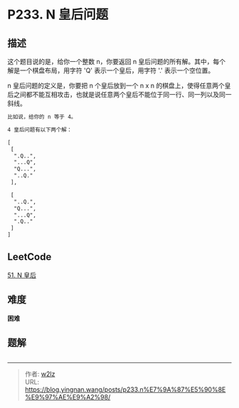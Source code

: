 # P233. N 皇后问题


<!--more-->

## 描述

这个题目说的是，给你一个整数 n，你要返回 n 皇后问题的所有解。其中，每个解是一个棋盘布局，用字符 'Q' 表示一个皇后，用字符 '.' 表示一个空位置。

n 皇后问题的定义是，你要把 n 个皇后放到一个 n x n 的棋盘上，使得任意两个皇后之间都不能互相攻击，也就是说任意两个皇后不能位于同一行、同一列以及同一斜线。

```markdown
比如说，给你的 n 等于 4。

4 皇后问题有以下两个解：

[
 [
  ".Q..",
  "...Q",
  "Q...",
  "..Q."
 ],

 [
  "..Q.",
  "Q...",
  "...Q",
  ".Q.."
 ]
]
```

## LeetCode

[51. N 皇后](https://leetcode.cn/problems/n-queens/description/)

## 难度

**困难**

## 题解

```java

```


---

> 作者: [w2lz](https://github.com/w2lz)  
> URL: https://blog.yingnan.wang/posts/p233.n%E7%9A%87%E5%90%8E%E9%97%AE%E9%A2%98/  

